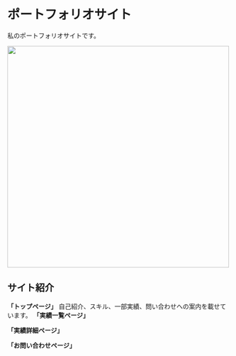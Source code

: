 # ポートフォリオサイト

<p>私のポートフォリオサイトです。</p>
<img src="https://user-images.githubusercontent.com/66525257/98961461-ed0f2d80-2548-11eb-8e67-c1b5c8c83244.png" width="500px">

## サイト紹介
**「トップページ」**
自己紹介、スキル、一部実績、問い合わせへの案内を載せています。
**「実績一覧ページ」**

**「実績詳細ページ」**

**「お問い合わせページ」**
